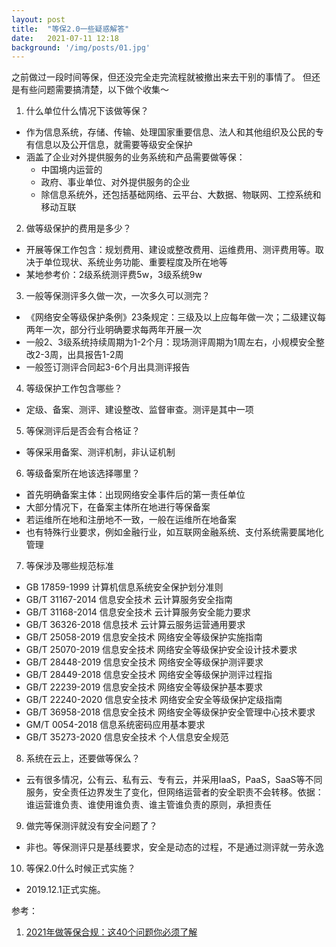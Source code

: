 ```yaml
---
layout: post
title:  "等保2.0一些疑惑解答"
date:   2021-07-11 12:18
background: '/img/posts/01.jpg'
---
```


之前做过一段时间等保，但还没完全走完流程就被撤出来去干别的事情了。
但还是有些问题需要搞清楚，以下做个收集～

1. 什么单位什么情况下该做等保？
- 作为信息系统，存储、传输、处理国家重要信息、法人和其他组织及公民的专有信息以及公开信息，就需要等级安全保护
- 涵盖了企业对外提供服务的业务系统和产品需要做等保：
  - 中国境内运营的
  - 政府、事业单位、对外提供服务的企业
  - 除信息系统外，还包括基础网络、云平台、大数据、物联网、工控系统和移动互联

2. 做等级保护的费用是多少？
- 开展等保工作包含：规划费用、建设或整改费用、运维费用、测评费用等。取决于单位现状、系统业务功能、重要程度及所在地等
- 某地参考价：2级系统测评费5w，3级系统9w

3. 一般等保测评多久做一次，一次多久可以测完？
- 《网络安全等级保护条例》23条规定：三级及以上应每年做一次；二级建议每两年一次，部分行业明确要求每两年开展一次
- 一般2、3级系统持续周期为1-2个月：现场测评周期为1周左右，小规模安全整改2-3周，出具报告1-2周
- 一般签订测评合同起3-6个月出具测评报告

4. 等级保护工作包含哪些？
- 定级、备案、测评、建设整改、监督审查。测评是其中一项

5. 等保测评后是否会有合格证？
- 等保采用备案、测评机制，非认证机制

6. 等级备案所在地该选择哪里？
- 首先明确备案主体：出现网络安全事件后的第一责任单位
- 大部分情况下，在备案主体所在地进行等保备案
- 若运维所在地和注册地不一致，一般在运维所在地备案
- 也有特殊行业要求，例如金融行业，如互联网金融系统、支付系统需要属地化管理

7. 等保涉及哪些规范标准
- GB 17859-1999 计算机信息系统安全保护划分准则
- GB/T 31167-2014 信息安全技术 云计算服务安全指南
- GB/T 31168-2014 信息安全技术 云计算服务安全能力要求
- GB/T 36326-2018 信息技术 云计算云服务运营通用要求
- GB/T 25058-2019 信息安全技术 网络安全等级保护实施指南
- GB/T 25070-2019 信息安全技术 网络安全等级保护安全设计技术要求
- GB/T 28448-2019 信息安全技术 网络安全等级保护测评要求
- GB/T 28449-2018 信息安全技术 网络安全等级保护测评过程指
- GB/T 22239-2019 信息安全技术 网络安全等级保护基本要求
- GB/T 22240-2020 信息安全技术 网络安全安全等级保护定级指南
- GB/T 36958-2018 信息安全技术 网络安全等级保护安全管理中心技术要求
- GM/T 0054-2018 信息系统密码应用基本要求
- GB/T 35273-2020 信息安全技术 个人信息安全规范

8. 系统在云上，还要做等保么？
- 云有很多情况，公有云、私有云、专有云，并采用IaaS，PaaS，SaaS等不同服务，安全责任边界发生了变化，但网络运营者的安全职责不会转移。依据：谁运营谁负责、谁使用谁负责、谁主管谁负责的原则，承担责任

9. 做完等保测评就没有安全问题了？
- 非也。等保测评只是基线要求，安全是动态的过程，不是通过测评就一劳永逸

10. 等保2.0什么时候正式实施？
- 2019.12.1正式实施。

参考：

1. [2021年做等保合规：这40个问题你必须了解](https://mp.weixin.qq.com/s/O7T0J9pjCeu0Des708ibug)

